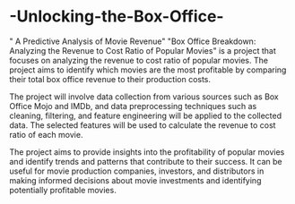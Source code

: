 # -Unlocking-the-Box-Office-
" A Predictive Analysis of Movie Revenue"
"Box Office Breakdown: Analyzing the Revenue to Cost Ratio of Popular Movies" is a project that focuses on analyzing the revenue to cost ratio of popular movies. The project aims to identify which movies are the most profitable by comparing their total box office revenue to their production costs.

The project will involve data collection from various sources such as Box Office Mojo and IMDb, and data preprocessing techniques such as cleaning, filtering, and feature engineering will be applied to the collected data. The selected features will be used to calculate the revenue to cost ratio of each movie.

The project aims to provide insights into the profitability of popular movies and identify trends and patterns that contribute to their success. It can be useful for movie production companies, investors, and distributors in making informed decisions about movie investments and identifying potentially profitable movies.
